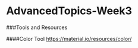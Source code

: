 # AdvancedTopics-Week3

###Tools and Resources

####Color Tool
https://material.io/resources/color/
